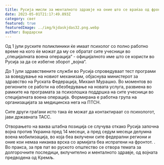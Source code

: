 ```yaml
---
title: Русија мисли за менталното здравје на оние што се враќаа од фронтот
date: 2023-05-01T21:17:49.893Z
category: свет
featured: true
featuredImage: ../img/kjdaskjdas32.png.webp
author: Вардарски
---
```


Од 1 јули руските поликлиники ќе имаат психолог со полно работно време на кого ќе можат да му се обратат сите учесници во „специјалната воена операција“ - официјалното име што се користи во Русија за да се избегне зборот „војна“.

До 1 јули здравствените служби во Русија спроведуваат тест програми за воведување на новиот механизам, објаснува министерот за здравство на Руската Федерација, Михаил Мурашко. Во моментов во регионите се работи на обезбедување на новата услуга, развиена во рамките на програмата за психолошка поддршка на сите учесници во специјалната воена операција. Формирана е работна група на организацијата за медицинска нега на ПТСН.

Сите други граѓани исто така ќе можат да контактираат со психологот, јави државната ТАСС.

Отворањето на ваква штабна позиција се случува откако Русија започна војна против Украина пред 14 месеци, а пред седум месеци делумна воена мобилизација, во која беа вклучени сите федерални региони и оние кои немаа никаква врска со армијата беа испратени на фронтот. . Во пракса, за прв пат во руското општество се отвора темата за долгорочните последици, вклучително и менталното здравје, од војната предводена од Кремљ.
